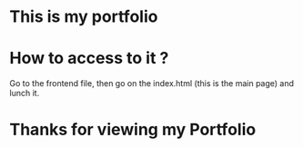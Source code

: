 # This is my portfolio

# How to access to it ?
Go to the frontend file, then go on the index.html (this is the main page) and lunch it.

# Thanks for viewing my Portfolio
